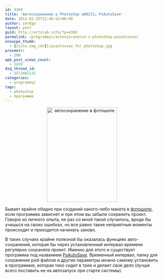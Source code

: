 ```yaml
---
id: 4369
title: 'Автосохранение в Photoshop &#8211; PsAutoSave'
date: 2012-02-25T22:40:52+00:00
author: serEga
layout: post
guid: http://artslab.info/?p=4369
permalink: /programmyi/avtosoxranenie-v-photoshop-psautosave/
onswipe_thumb:
  - {{site.img_cdn}}/psautosave_for_photoshop.jpg
prosmotr:
  - 200
wpb_post_views_count:
  - 1428
dsq_thread_id:
  - 1573481231
categories:
  - programmyi
tags:
  - photoshop
  - программа
---
```

<center>
  <img src="{{site.img_cdn}}/psautosave_for_photoshop.jpg" alt="автосохранение в фотошопе" title="psautosave_for_photoshop" width="230" height="310" class="aligncenter size-full wp-image-4370" srcset="{{site.img_cdn}}/psautosave_for_photoshop.jpg 230w, {{site.img_cdn}}/psautosave_for_photoshop-222x300.jpg 222w" sizes="(max-width: 230px) 100vw, 230px" />
</center>

Бывает крайне обидно при созданий какого-либо макета в [фотошопе](http://artslab.info/?s=photoshop), если программа зависнет и при этом вы забыли сохранить проект. Говорю из личного опыта, не раз со мной такой случалось, вроде бы учишься на своих ошибках, но все равно такие неприятные моменты происходят и приходится начинать заново.

В таких случаях крайне полезной бы оказалась функциях авто-сохранения, которая бы через установленный интервал времени регулярно сохраняла проект. Именно для этого и существует программа под названием [PsAutoSave](http://saikstin.org.ua/projects/psautosave/). Временный интервал, папку для сохранение psd-файлов и другие параметры можно самому установить в программке, которая тихо сидит в трее и делает свое дело (лучше всего поставить ее на автозапуск при старте системы).